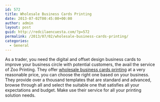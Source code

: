 ```yaml
---
id: 572
title: Wholesale Business Cards Printing
date: 2013-07-02T00:45:00+00:00
author: admin
layout: post
guid: http://redcilaencuesta.com/?p=572
permalink: /2013/07/02/wholesale-business-cards-printing/
categories:
  - General
---
```

As a trader, you need the digital and offset design business cards to improve your business circle with potential customers, the avail the service of Zoo Printing. They offer [wholesale business cards printing](http://www.zooprinting.com/products/businesscards) at a very reasonable price, you can choose the right one based on your business. They provide over a thousand templates that are standard and advanced, browse through all and select the suitable one that satisfies all your expectations and budget. Make use their service for all your printing solution needs.